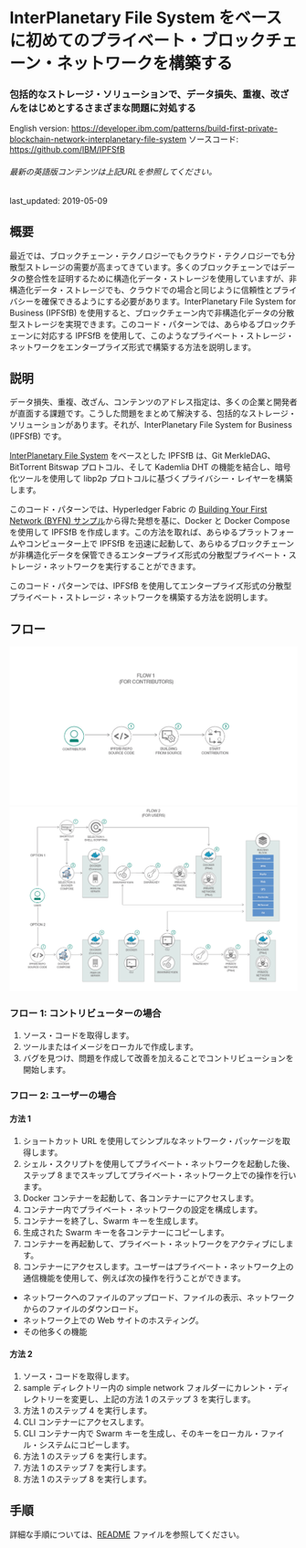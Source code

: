 # InterPlanetary File System をベースに初めてのプライベート・ブロックチェーン・ネットワークを構築する

### 包括的なストレージ・ソリューションで、データ損失、重複、改ざんをはじめとするさまざまな問題に対処する

English version: https://developer.ibm.com/patterns/build-first-private-blockchain-network-interplanetary-file-system
  ソースコード: https://github.com/IBM/IPFSfB

###### 最新の英語版コンテンツは上記URLを参照してください。
last_updated: 2019-05-09

 
## 概要

最近では、ブロックチェーン・テクノロジーでもクラウド・テクノロジーでも分散型ストレージの需要が高まってきています。多くのブロックチェーンではデータの整合性を証明するために構造化データ・ストレージを使用していますが、非構造化データ・ストレージでも、クラウドでの場合と同じように信頼性とプライバシーを確保できるようにする必要があります。InterPlanetary File System for Business (IPFSfB) を使用すると、ブロックチェーン内で非構造化データの分散型ストレージを実現できます。このコード・パターンでは、あらゆるブロックチェーンに対応する IPFSfB を使用して、このようなプライベート・ストレージ・ネットワークをエンタープライズ形式で構築する方法を説明します。

## 説明

データ損失、重複、改ざん、コンテンツのアドレス指定は、多くの企業と開発者が直面する課題です。こうした問題をまとめて解決する、包括的なストレージ・ソリューションがあります。それが、InterPlanetary File System for Business (IPFSfB) です。

[InterPlanetary File System](https://ipfs.io) をベースとした IPFSfB は、Git MerkleDAG、BitTorrent Bitswap プロトコル、そして Kademlia DHT の機能を結合し、暗号化ツールを使用して libp2p プロトコルに基づくプライバシー・レイヤーを構築します。

このコード・パターンでは、Hyperledger Fabric の [Building Your First Network (BYFN) サンプル](https://hyperledger-fabric.readthedocs.io/en/release-1.4/build_network.html)から得た発想を基に、Docker と Docker Compose を使用して IPFSfB を作成します。この方法を取れば、あらゆるプラットフォームやコンピューター上で IPFSfB を迅速に起動して、あらゆるブロックチェーンが非構造化データを保管できるエンタープライズ形式の分散型プライベート・ストレージ・ネットワークを実行することができます。

このコード・パターンでは、IPFSfB を使用してエンタープライズ形式の分散型プライベート・ストレージ・ネットワークを構築する方法を説明します。

## フロー

![フロー 1](./images/flow1-v1.png)
![フロー 2](./images/flow2-v3.png)

### フロー 1: コントリビューターの場合

1. ソース・コードを取得します。
2. ツールまたはイメージをローカルで作成します。
3. バグを見つけ、問題を作成して改善を加えることでコントリビューションを開始します。

### フロー 2: ユーザーの場合

#### 方法 1

1. ショートカット URL を使用してシンプルなネットワーク・パッケージを取得します。
2. シェル・スクリプトを使用してプライベート・ネットワークを起動した後、ステップ 8 までスキップしてプライベート・ネットワーク上での操作を行います。
3. Docker コンテナーを起動して、各コンテナーにアクセスします。
4. コンテナー内でプライベート・ネットワークの設定を構成します。
5. コンテナーを終了し、Swarm キーを生成します。
6. 生成された Swarm キーを各コンテナーにコピーします。
7. コンテナーを再起動して、プライベート・ネットワークをアクティブにします。
8. コンテナーにアクセスします。ユーザーはプライベート・ネットワーク上の通信機能を使用して、例えば次の操作を行うことができます。
  * ネットワークへのファイルのアップロード、ファイルの表示、ネットワークからのファイルのダウンロード。
  * ネットワーク上での Web サイトのホスティング。
  * その他多くの機能

#### 方法 2

1. ソース・コードを取得します。
2. sample ディレクトリー内の simple network フォルダーにカレント・ディレクトリーを変更し、上記の方法 1 のステップ 3 を実行します。
3. 方法 1 のステップ 4 を実行します。
4. CLI コンテナーにアクセスします。
5. CLI コンテナー内で Swarm キーを生成し、そのキーをローカル・ファイル・システムにコピーします。
6. 方法 1 のステップ 6 を実行します。
7. 方法 1 のステップ 7 を実行します。
8. 方法 1 のステップ 8 を実行します。

## 手順

詳細な手順については、[README](https://github.com/IBM/IPFSfB/blob/master/README.md) ファイルを参照してください。
